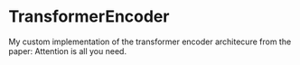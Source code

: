 # TransformerEncoder

My custom implementation of the transformer encoder architecure from the paper: Attention is all you need.
